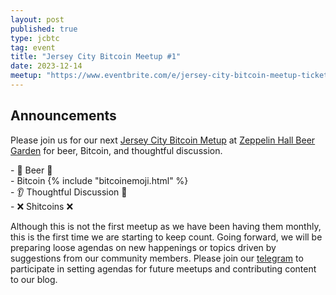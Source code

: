 ```yaml
---
layout: post
published: true
type: jcbtc
tag: event
title: "Jersey City Bitcoin Meetup #1"
date: 2023-12-14
meetup: "https://www.eventbrite.com/e/jersey-city-bitcoin-meetup-tickets-713306828927?aff=oddtdtcreator"
---
```

<!--- TODO: remove `published: false` when creating new socratic --->
<!--- TODO: replace meetup link with https://www.meetup.com/BitDevsNYC/events/<##replace##>/ --->

## Announcements
Please join us for our next <a href="https://www.eventbrite.com/e/jersey-city-bitcoin-meetup-tickets-713306828927?aff=oddtdtcreator" target="_blank">Jersey City Bitcoin Metup</a> at <a href="https://maps.app.goo.gl/xghGUsfjz4JeEvwp8" target="_blank">Zeppelin Hall Beer Garden</a> for beer, Bitcoin, and thoughtful discussion.

\- 🍺 Beer 🍻  
\- Bitcoin {% include "bitcoinemoji.html" %}  
\- 👂 Thoughtful Discussion 📢  
\- ❌ Shitcoins ❌  


Although this is not the first meetup as we have been having them monthly, this is the first time we are starting to keep count. Going forward, we will be preparing loose agendas on new happenings or topics driven by suggestions from our community members. Please join our [telegram](https://t.me/+WOiR_ajP-AgxNmMx) to participate in setting agendas for future meetups and contributing content to our blog.